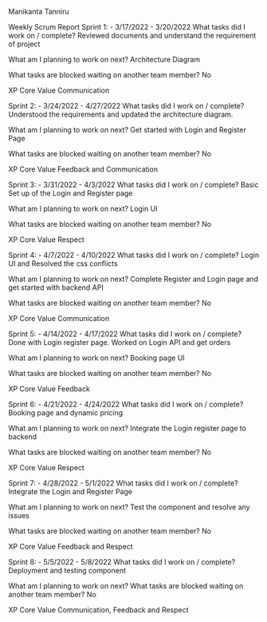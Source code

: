 Manikanta Tanniru

Weekly Scrum Report
Sprint 1: - 3/17/2022 - 3/20/2022
What tasks did I work on / complete?
Reviewed documents and understand the requirement of project

What am I planning to work on next?
Architecture Diagram

What tasks are blocked waiting on another team member?
No

XP Core Value
Communication

Sprint 2: - 3/24/2022 - 4/27/2022
What tasks did I work on / complete?
Understood the requirements and updated the architecture diagram.

What am I planning to work on next?
Get started with Login and Register Page

What tasks are blocked waiting on another team member?
No

XP Core Value
Feedback and Communication

Sprint 3: - 3/31/2022 - 4/3/2022
What tasks did I work on / complete?
Basic Set up of the Login and Register page

What am I planning to work on next?
Login UI

What tasks are blocked waiting on another team member?
No

XP Core Value
Respect

Sprint 4: - 4/7/2022 - 4/10/2022
What tasks did I work on / complete?
Login UI and Resolved the css conflicts

What am I planning to work on next?
Complete Register and Login page and get started with backend API

What tasks are blocked waiting on another team member?
No

XP Core Value
Communication

Sprint 5: - 4/14/2022 - 4/17/2022
What tasks did I work on / complete?
Done with Login register page. Worked on Login API and get orders

What am I planning to work on next?
Booking page UI

What tasks are blocked waiting on another team member?
No

XP Core Value
Feedback

Sprint 6: - 4/21/2022 - 4/24/2022
What tasks did I work on / complete?
Booking page and dynamic pricing

What am I planning to work on next?
Integrate the Login register page to backend

What tasks are blocked waiting on another team member?
No

XP Core Value
Respect

Sprint 7: - 4/28/2022 - 5/1/2022
What tasks did I work on / complete?
Integrate the Login and Register Page

What am I planning to work on next?
Test the component and resolve any issues

What tasks are blocked waiting on another team member?
No

XP Core Value
Feedback and Respect

Sprint 8: - 5/5/2022 - 5/8/2022
What tasks did I work on / complete?
Deployment and testing component

What am I planning to work on next?
What tasks are blocked waiting on another team member?
No

XP Core Value
Communication, Feedback and Respect
